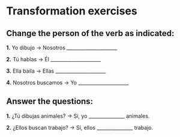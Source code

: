 # Transformation exercises

## Change the person of the verb as indicated:

**1.** Yo dibujo → Nosotros _____________________

**2.** Tú hablas → Él _____________________

**3.** Ella baila → Ellas _____________________

**4.** Nosotros buscamos → Yo _____________________

## Answer the questions:

**1.** ¿Tú dibujas animales? → Sí, yo _______________ animales.

**2.** ¿Ellos buscan trabajo? → Sí, ellos _______________ trabajo.